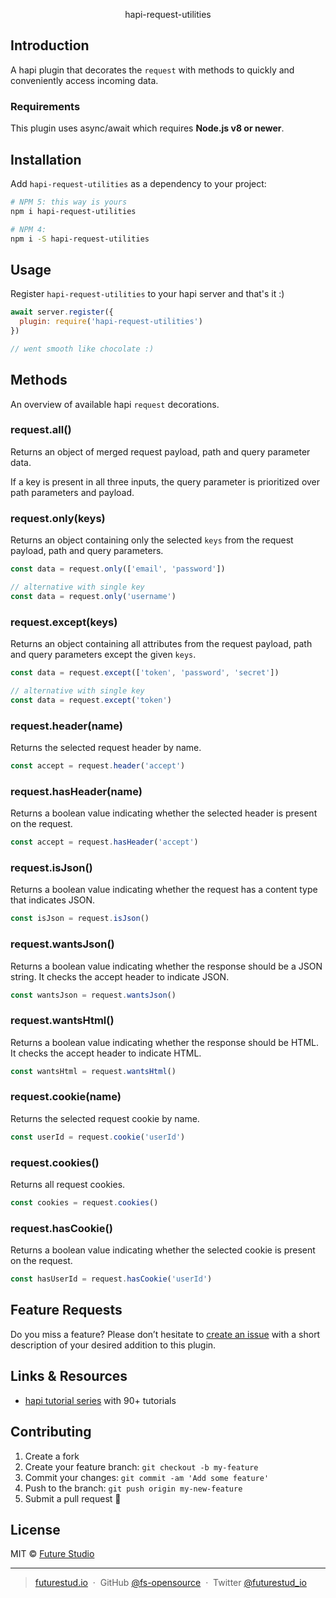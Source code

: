 <p align="center">
  hapi-request-utilities
</p>

## Introduction
A hapi plugin that decorates the `request` with methods to quickly and conveniently access incoming data.


### Requirements
This plugin uses async/await which requires **Node.js v8 or newer**.


## Installation
Add `hapi-request-utilities` as a dependency to your project:

```bash
# NPM 5: this way is yours
npm i hapi-request-utilities

# NPM 4:
npm i -S hapi-request-utilities
```


## Usage
Register `hapi-request-utilities` to your hapi server and that's it :)

```js
await server.register({
  plugin: require('hapi-request-utilities')
})

// went smooth like chocolate :)
```


## Methods
An overview of available hapi `request` decorations.


### request.all()
Returns an object of merged request payload, path and query parameter data.

If a key is present in all three inputs, the query parameter is prioritized over path parameters and payload.


### request.only(keys)
Returns an object containing only the selected `keys` from the request payload, path and query parameters.

```js
const data = request.only(['email', 'password'])

// alternative with single key
const data = request.only('username')
```


### request.except(keys)
Returns an object containing all attributes from the request payload, path and query parameters except the given `keys`.

```js
const data = request.except(['token', 'password', 'secret'])

// alternative with single key
const data = request.except('token')
```


### request.header(name)
Returns the selected request header by name.

```js
const accept = request.header('accept')
```


### request.hasHeader(name)
Returns a boolean value indicating whether the selected header is present on the request.

```js
const accept = request.hasHeader('accept')
```


### request.isJson()
Returns a boolean value indicating whether the request has a content type that indicates JSON.

```js
const isJson = request.isJson()
```


### request.wantsJson()
Returns a boolean value indicating whether the response should be a JSON string. It checks the accept header to indicate JSON.

```js
const wantsJson = request.wantsJson()
```


### request.wantsHtml()
Returns a boolean value indicating whether the response should be HTML. It checks the accept header to indicate HTML.

```js
const wantsHtml = request.wantsHtml()
```


### request.cookie(name)
Returns the selected request cookie by name.

```js
const userId = request.cookie('userId')
```


### request.cookies()
Returns all request cookies.

```js
const cookies = request.cookies()
```


### request.hasCookie()
Returns a boolean value indicating whether the selected cookie is present on the request.
   
```js
const hasUserId = request.hasCookie('userId')
```


## Feature Requests
Do you miss a feature? Please don’t hesitate to
[create an issue](https://github.com/fs-opensource/hapi-request-utilities/issues) with a short description of your desired addition to this plugin.


## Links & Resources

- [hapi tutorial series](https://futurestud.io/tutorials/hapi-get-your-server-up-and-running) with 90+ tutorials


## Contributing

1.  Create a fork
2.  Create your feature branch: `git checkout -b my-feature`
3.  Commit your changes: `git commit -am 'Add some feature'`
4.  Push to the branch: `git push origin my-new-feature`
5.  Submit a pull request 🚀


## License

MIT © [Future Studio](https://futurestud.io)

---

> [futurestud.io](https://futurestud.io) &nbsp;&middot;&nbsp;
> GitHub [@fs-opensource](https://github.com/fs-opensource/) &nbsp;&middot;&nbsp;
> Twitter [@futurestud_io](https://twitter.com/futurestud_io)

